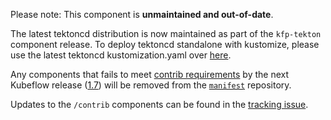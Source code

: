 Please note: This component is **unmaintained and out-of-date**.

The latest tektoncd distribution is now maintained as part of the `kfp-tekton` component release. To deploy tektoncd standalone with kustomize, please use the latest tektoncd kustomization.yaml over [here](/apps/kfp-tekton/upstream/third-party/tekton/base/kustomization.yaml).

Any components that fails to meet [contrib requirements](https://github.com/kubeflow/manifests/blob/master/proposals/20220926-contrib-component-guidelines.md#component-requirements)
 by the next Kubeflow release ([1.7](https://github.com/kubeflow/community/tree/master/releases/release-1.7#timeline)) will be removed from the [`manifest`](https://github.com/kubeflow/manifests) repository.

Updates to the `/contrib` components can be found in the [tracking issue](https://github.com/kubeflow/manifests/issues/2311).